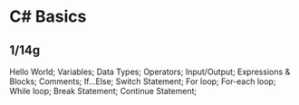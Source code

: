 # C# Basics

## 1/14g

Hello World;
Variables;
Data Types;
Operators;
Input/Output;
Expressions & Blocks;
Comments;
If...Else;
Switch Statement;
For loop;
For-each loop;
While loop;
Break Statement;
Continue Statement;
